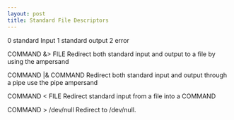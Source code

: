 ```yaml
---
layout: post
title: Standard File Descriptors
---
```


0 standard Input
1 standard output
2 error

COMMAND &> FILE Redirect both standard input and output to a file by using the ampersand

COMMAND |& COMMAND Redirect both standard input and output through a pipe use the pipe ampersand

COMMAND < FILE Redirect standard input from a file into a COMMAND

COMMAND > /dev/null Redirect to /dev/null.
